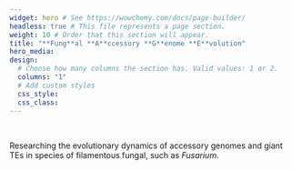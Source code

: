 ```yaml
---
widget: hero # See https://wowchemy.com/docs/page-builder/
headless: true # This file represents a page section.
weight: 10 # Order that this section will appear.
title: "**Fung**al **A**ccessory **G**enome **E**volution"
hero_media:
design:
  # Choose how many columns the section has. Valid values: 1 or 2.
  columns: "1"
  # Add custom styles
  css_style:
  css_class:
---
```


<br>

Researching the evolutionary dynamics of accessory genomes and giant TEs in species of filamentous fungal, such as _Fusarium_.
